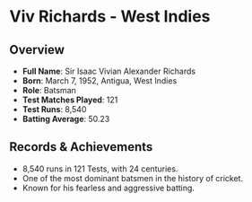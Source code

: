 # Viv Richards - West Indies

## Overview
- **Full Name**: Sir Isaac Vivian Alexander Richards
- **Born**: March 7, 1952, Antigua, West Indies
- **Role**: Batsman
- **Test Matches Played**: 121
- **Test Runs**: 8,540
- **Batting Average**: 50.23

## Records & Achievements
- 8,540 runs in 121 Tests, with 24 centuries.
- One of the most dominant batsmen in the history of cricket.
- Known for his fearless and aggressive batting.
